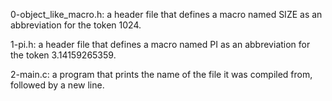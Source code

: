 0-object_like_macro.h: a header file that defines a macro named SIZE as an abbreviation for the token 1024.

1-pi.h: a header file that defines a macro named PI as an abbreviation for the token 3.14159265359.

2-main.c: a program that prints the name of the file it was compiled from, followed by a new line.
